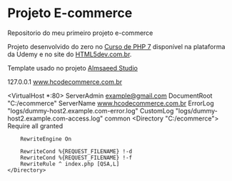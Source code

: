 ﻿# Projeto E-commerce

Repositorio do meu primeiro projeto e-commerce

Projeto desenvolvido do zero no [Curso de PHP 7](https://www.udemy.com/curso-completo-de-php-7/) disponível na plataforma da Udemy e no site do [HTML5dev.com.br](https://www.html5dev.com.br/curso/curso-completo-de-php-7).

Template usado no projeto [Almsaeed Studio](https://almsaeedstudio.com)


127.0.0.1		www.hcodecommerce.com.br

<VirtualHost *:80>
    ServerAdmin example@gmail.com
    DocumentRoot "C:/ecommerce"
    ServerName www.hcodecommerce.com.br
    ErrorLog "logs/dummy-host2.example.com-error.log"
    CustomLog "logs/dummy-host2.example.com-access.log" common
    <Directory "C:/ecommerce">
        Require all granted

        RewriteEngine On

        RewriteCond %{REQUEST_FILENAME} !-d
        RewriteCond %{REQUEST_FILENAME} !-f
        RewriteRule ^ index.php [QSA,L]
    </Directory>
</VirtualHost>